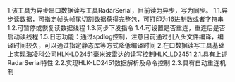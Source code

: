 1.该工具为异步串口数据读写工具RadarSerial，目前读为异步，写为同步。
    1.1.异步读数据，可指定帧头帧尾切割数据获得完整包，可打印为16进制数或者字符串
    1.2.可暂停或恢复读数据线程
    1.3.同步下发指令
    1.4.可设置是否重连，重连后是否启动读线程
    1.5.日志功能：通过spdlog控制，注意目前通过引入头文件编译，编译时间较久，可以通过指定静态库等方式降低编译时间
2.在口数据读写工具基础上实现海凌科公司HLK-LD2451毫米波雷达的读写控制HLK_LD2451
    2.1.具有上述RadarSerial特性
    2.2.实现HLK-LD2451数据解析及命令控制
    2.3.具有自动重连机制